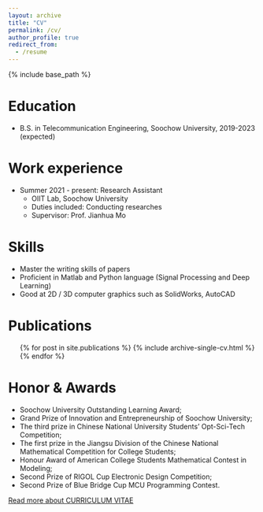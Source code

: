 ```yaml
---
layout: archive
title: "CV"
permalink: /cv/
author_profile: true
redirect_from:
  - /resume
---
```


{% include base_path %}

Education
======
* B.S. in Telecommunication Engineering, Soochow University, 2019-2023 (expected)

Work experience
======
* Summer 2021 - present: Research Assistant
  * OIIT Lab, Soochow University
  * Duties included: Conducting researches
  * Supervisor: Prof. Jianhua Mo
  
Skills
======
* Master the writing skills of papers
* Proficient in Matlab and Python language (Signal Processing and Deep Learning)
* Good at 2D / 3D computer graphics such as SolidWorks, AutoCAD

Publications
======
  <ul>{% for post in site.publications %}
    {% include archive-single-cv.html %}
  {% endfor %}</ul>

Honor & Awards
======
* Soochow University Outstanding Learning Award;
* Grand Prize of Innovation and Entrepreneurship of Soochow University;
* The third prize in Chinese National University Students’ Opt-Sci-Tech Competition;
* The first prize in the Jiangsu Division of the Chinese National Mathematical Competition for College Students;
* Honour Award of American College Students Mathematical Contest in Modeling;
* Second Prize of RIGOL Cup Electronic Design Competition;
* Second Prize of Blue Bridge Cup MCU Programming Contest.

[Read more about CURRICULUM VITAE](https://lingyun-wang.github.io/files/CV.pdf)

